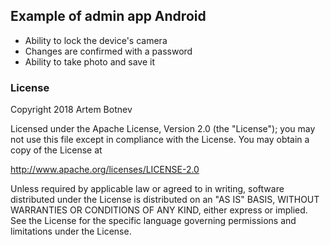 ## Example of admin app Android
* Ability to lock the device's camera
* Changes are confirmed with a password
* Ability to take photo and save it

### License
Copyright 2018 Artem Botnev

Licensed under the Apache License, Version 2.0 (the "License"); you may not use this file except in compliance with the License. You may obtain a copy of the License at

http://www.apache.org/licenses/LICENSE-2.0

Unless required by applicable law or agreed to in writing, software distributed under the License is distributed on an "AS IS" BASIS, WITHOUT WARRANTIES OR CONDITIONS OF ANY KIND, either express or implied. See the License for the specific language governing permissions and limitations under the License.